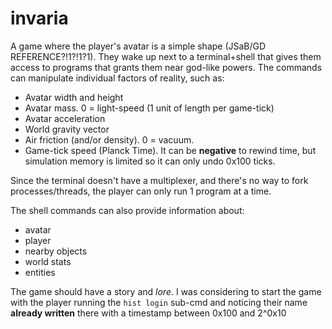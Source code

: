 # invaria
A game where the player's avatar is a simple shape (JSaB/GD REFERENCE?!1?!1?1). They wake up next to a terminal+shell that gives them access to programs that grants them near god-like powers. The commands can manipulate individual factors of reality, such as:
- Avatar width and height
- Avatar mass. 0 = light-speed (1 unit of length per game-tick)
- Avatar acceleration
- World gravity vector
- Air friction (and/or density). 0 = vacuum.
- Game-tick speed (Planck Time). It can be **negative** to rewind time, but simulation memory is limited so it can only undo 0x100 ticks.

Since the terminal doesn't have a multiplexer, and there's no way to fork processes/threads, the player can only run 1 program at a time.

The shell commands can also provide information about:
- avatar
- player
- nearby objects
- world stats
- entities

The game should have a story and _lore_. I was considering to start the game with the player running the `hist login` sub-cmd and noticing their name **already written** there with a timestamp between 0x100 and 2^0x10
